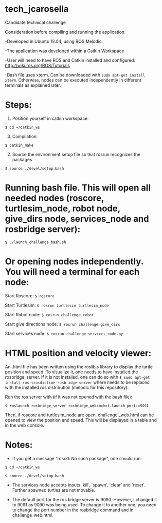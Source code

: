 # tech_jcarosella

Candidate technical challenge

Consideration before compiling and running the application:

-Developed in Ubuntu 18.04, using ROS Melodic. 

-The application was developed within a Catkin Workspace

-User will need to have ROS and Catkin installed and configured: http://wiki.ros.org/ROS/Tutorials

-Bash file uses xterm. Can be downloaded with `sudo apt-get install xterm`. Otherwise, nodes can be executed independently in different terminals as explained later.

# Steps:

1) Position yourself in catkin workspace:

`$ cd ~/catkin_ws`

3) Compilation:

`$ catkin_make`

2) Source the environment setup file so that rosrun recognizes the packages

`$ source ./devel/setup.bash`

# Running bash file. This will open all needed nodes (roscore, turtlesim_node, robot node,  give_dirs node, services_node and rosbridge server):

`$ ./launch_challenge_bash.sh`

# Or opening nodes independently. You will need a terminal for each node:

Start Roscore: `$ roscore`

Start Turtlesim: `$ rosrun turtlesim turtlesim_node`

Start Robot node: `$ rosrun challenge robot`

Start give directions node: `$ rosrun challenge give_dirs`

Start services node: `$ rosrun challenge services_node.py`

# HTML position and velocity viewer:

An .html file has been written using the roslibjs library to display the turtle position and speed. To visualize it, one needs to have installed the rosbridge_server. If it is not installed, one can do so with `$ sudo apt-get install ros-<rosdistro>-rosbridge-server` where <rosdistro> needs to be replaced with the installed ros distribution (melodic for this repository).

Run the ros server with (if it was not opened with the bash file):

`$ roslaunch rosbridge_server rosbridge_websocket.launch port:=9091`

Then, if roscore and turtlesim_node are open, challenge _web.html can be opened to view the position and speed. This will be displayed in a table and in the web console.


# Notes:

- If you get a message "roscd: No such package", one should run:

`$ cd ~/catkin_ws`

`$ source ./devel/setup.bash`

- The services node accepts inputs 'kill', 'spawn', 'clear' and 'reset'. Further spawned turtles are not movable.

- The default port for the ros bridge server is 9090. However, i changed it to 9091 as 9090 was being used. To change it to another one, you need to change the port number in the rosbridge command and in challenge_web.html.
